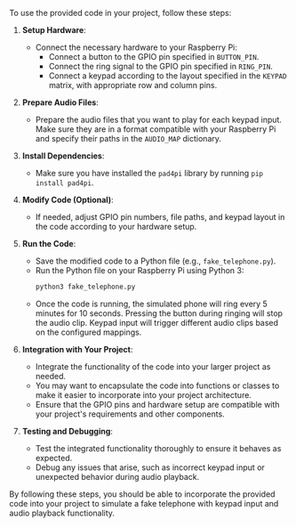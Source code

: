 To use the provided code in your project, follow these steps:

1. **Setup Hardware**:
   - Connect the necessary hardware to your Raspberry Pi:
     - Connect a button to the GPIO pin specified in `BUTTON_PIN`.
     - Connect the ring signal to the GPIO pin specified in `RING_PIN`.
     - Connect a keypad according to the layout specified in the `KEYPAD` matrix, with appropriate row and column pins.

2. **Prepare Audio Files**:
   - Prepare the audio files that you want to play for each keypad input. Make sure they are in a format compatible with your Raspberry Pi and specify their paths in the `AUDIO_MAP` dictionary.

3. **Install Dependencies**:
   - Make sure you have installed the `pad4pi` library by running `pip install pad4pi`.

4. **Modify Code (Optional)**:
   - If needed, adjust GPIO pin numbers, file paths, and keypad layout in the code according to your hardware setup.

5. **Run the Code**:
   - Save the modified code to a Python file (e.g., `fake_telephone.py`).
   - Run the Python file on your Raspberry Pi using Python 3:
     ```bash
     python3 fake_telephone.py
     ```
   - Once the code is running, the simulated phone will ring every 5 minutes for 10 seconds. Pressing the button during ringing will stop the audio clip. Keypad input will trigger different audio clips based on the configured mappings.

6. **Integration with Your Project**:
   - Integrate the functionality of the code into your larger project as needed.
   - You may want to encapsulate the code into functions or classes to make it easier to incorporate into your project architecture.
   - Ensure that the GPIO pins and hardware setup are compatible with your project's requirements and other components.

7. **Testing and Debugging**:
   - Test the integrated functionality thoroughly to ensure it behaves as expected.
   - Debug any issues that arise, such as incorrect keypad input or unexpected behavior during audio playback.

By following these steps, you should be able to incorporate the provided code into your project to simulate a fake telephone with keypad input and audio playback functionality.

